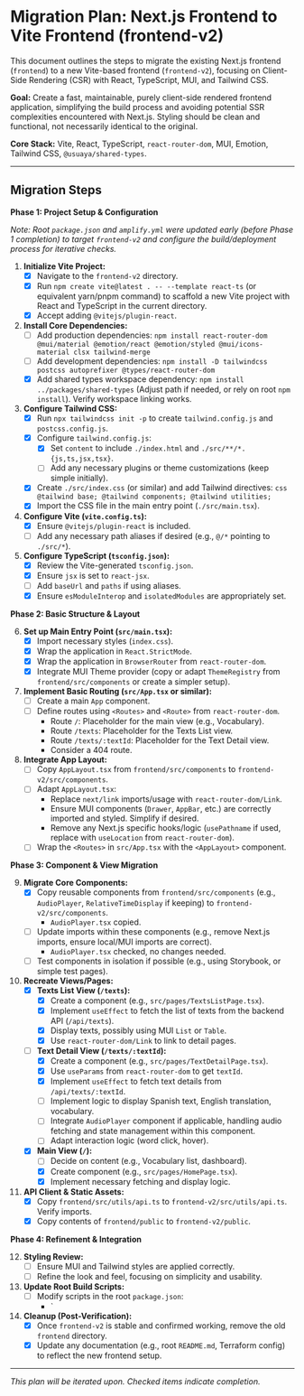 # Migration Plan: Next.js Frontend to Vite Frontend (frontend-v2)

This document outlines the steps to migrate the existing Next.js frontend (`frontend`) to a new Vite-based
frontend (`frontend-v2`), focusing on Client-Side Rendering (CSR) with React, TypeScript, MUI, and Tailwind CSS.

**Goal:** Create a fast, maintainable, purely client-side rendered frontend application, simplifying the build process
and avoiding potential SSR complexities encountered with Next.js. Styling should be clean and functional, not
necessarily identical to the original.

**Core Stack:** Vite, React, TypeScript, `react-router-dom`, MUI, Emotion, Tailwind CSS, `@usuaya/shared-types`.

---

## Migration Steps

**Phase 1: Project Setup & Configuration**

*Note: Root `package.json` and `amplify.yml` were updated early (before Phase 1 completion) to target `frontend-v2` and
configure the build/deployment process for iterative checks.*

1. **Initialize Vite Project:**
    *   [x] Navigate to the `frontend-v2` directory.
    *   [x] Run `npm create vite@latest . -- --template react-ts` (or equivalent yarn/pnpm command) to scaffold a new
        Vite project with React and TypeScript in the current directory.
    *   [x] Accept adding `@vitejs/plugin-react`.

2. **Install Core Dependencies:**
    *   [ ] Add production
        dependencies: `npm install react-router-dom @mui/material @emotion/react @emotion/styled @mui/icons-material clsx tailwind-merge`
    *   [ ] Add development dependencies: `npm install -D tailwindcss postcss autoprefixer @types/react-router-dom`
    *   [x] Add shared types workspace dependency: `npm install ../packages/shared-types` (Adjust path if needed, or
        rely on root `npm install`). Verify workspace linking works.

3. **Configure Tailwind CSS:**
    *   [x] Run `npx tailwindcss init -p` to create `tailwind.config.js` and `postcss.config.js`.
    *   [x] Configure `tailwind.config.js`:
        *   [x] Set `content` to include `./index.html` and `./src/**/*.{js,ts,jsx,tsx}`.
        *   [ ] Add any necessary plugins or theme customizations (keep simple initially).
    *   [x] Create `./src/index.css` (or similar) and add Tailwind directives:
          ```css
          @tailwind base;
          @tailwind components;
          @tailwind utilities;
          ```
    *   [x] Import the CSS file in the main entry point (`./src/main.tsx`).

4. **Configure Vite (`vite.config.ts`):**
    *   [x] Ensure `@vitejs/plugin-react` is included.
    *   [ ] Add any necessary path aliases if desired (e.g., `@/*` pointing to `./src/*`).

5. **Configure TypeScript (`tsconfig.json`):**
    *   [x] Review the Vite-generated `tsconfig.json`.
    *   [x] Ensure `jsx` is set to `react-jsx`.
    *   [ ] Add `baseUrl` and `paths` if using aliases.
    *   [x] Ensure `esModuleInterop` and `isolatedModules` are appropriately set.

**Phase 2: Basic Structure & Layout**

6. **Set up Main Entry Point (`src/main.tsx`):**
    *   [x] Import necessary styles (`index.css`).
    *   [x] Wrap the application in `React.StrictMode`.
    *   [x] Wrap the application in `BrowserRouter` from `react-router-dom`.
    *   [x] Integrate MUI Theme provider (copy or adapt `ThemeRegistry` from `frontend/src/components` or create a
        simpler setup).

7. **Implement Basic Routing (`src/App.tsx` or similar):**
    *   [ ] Create a main `App` component.
    *   [ ] Define routes using `<Routes>` and `<Route>` from `react-router-dom`.
        * Route `/`: Placeholder for the main view (e.g., Vocabulary).
        * Route `/texts`: Placeholder for the Texts List view.
        * Route `/texts/:textId`: Placeholder for the Text Detail view.
        * Consider a 404 route.

8. **Integrate App Layout:**
    *   [ ] Copy `AppLayout.tsx` from `frontend/src/components` to `frontend-v2/src/components`.
    *   [ ] Adapt `AppLayout.tsx`:
        * Replace `next/link` imports/usage with `react-router-dom/Link`.
        * Ensure MUI components (`Drawer`, `AppBar`, etc.) are correctly imported and styled. Simplify if desired.
        * Remove any Next.js specific hooks/logic (`usePathname` if used, replace with `useLocation`
          from `react-router-dom`).
    *   [ ] Wrap the `<Routes>` in `src/App.tsx` with the `<AppLayout>` component.

**Phase 3: Component & View Migration**

9. **Migrate Core Components:**
    *   [x] Copy reusable components from `frontend/src/components` (e.g., `AudioPlayer`, `RelativeTimeDisplay` if
        keeping) to `frontend-v2/src/components`.
        * `AudioPlayer.tsx` copied.
    *   [ ] Update imports within these components (e.g., remove Next.js imports, ensure local/MUI imports are correct).
        * `AudioPlayer.tsx` checked, no changes needed.
    *   [ ] Test components in isolation if possible (e.g., using Storybook, or simple test pages).

10. **Recreate Views/Pages:**
    *   [x] **Texts List View (`/texts`):**
        *   [x] Create a component (e.g., `src/pages/TextsListPage.tsx`).
        *   [x] Implement `useEffect` to fetch the list of texts from the backend API (`/api/texts`).
        *   [x] Display texts, possibly using MUI `List` or `Table`.
        *   [x] Use `react-router-dom/Link` to link to detail pages.
    *   [ ] **Text Detail View (`/texts/:textId`):**
        *   [x] Create a component (e.g., `src/pages/TextDetailPage.tsx`).
        *   [x] Use `useParams` from `react-router-dom` to get `textId`.
        *   [x] Implement `useEffect` to fetch text details from `/api/texts/:textId`.
        *   [ ] Implement logic to display Spanish text, English translation, vocabulary.
        *   [ ] Integrate `AudioPlayer` component if applicable, handling audio fetching and state management within
            this component.
        *   [ ] Adapt interaction logic (word click, hover).
    *   [x] **Main View (`/`):**
        *   [ ] Decide on content (e.g., Vocabulary list, dashboard).
        *   [x] Create component (e.g., `src/pages/HomePage.tsx`).
        *   [x] Implement necessary fetching and display logic.

11. **API Client & Static Assets:**
    *   [x] Copy `frontend/src/utils/api.ts` to `frontend-v2/src/utils/api.ts`. Verify imports.
    *   [x] Copy contents of `frontend/public` to `frontend-v2/public`.

**Phase 4: Refinement & Integration**

12. **Styling Review:**
    *   [ ] Ensure MUI and Tailwind styles are applied correctly.
    *   [ ] Refine the look and feel, focusing on simplicity and usability.

13. **Update Root Build Scripts:**
    *   [ ] Modify scripts in the root `package.json`:
        * `

15. **Cleanup (Post-Verification):**
    *   [x] Once `frontend-v2` is stable and confirmed working, remove the old `frontend` directory.
    *   [x] Update any documentation (e.g., root `README.md`, Terraform config) to reflect the new frontend setup.

---

*This plan will be iterated upon. Checked items indicate completion.*